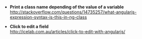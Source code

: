 * **Print a class name depending of the value of a variable**   
http://stackoverflow.com/questions/14735257/what-angularjs-expression-syntax-is-this-in-ng-class

* **Click to edit a field**   
http://icelab.com.au/articles/click-to-edit-with-angularjs/